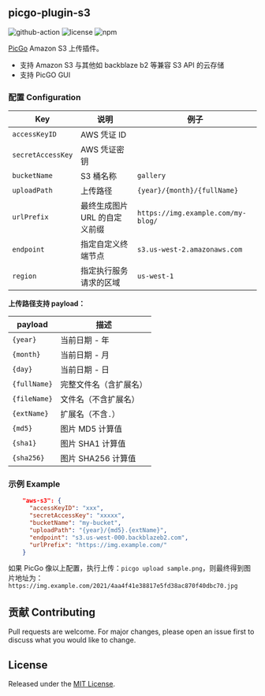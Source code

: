 ## picgo-plugin-s3

![github-action](https://github.com/wayjam/picgo-plugin-s3/workflows/publish/badge.svg)
![license](https://img.shields.io/github/license/wayjam/picgo-plugin-s3)
![npm](https://img.shields.io/npm/v/picgo-plugin-s3?style=flat)

[PicGo](https://github.com/PicGo/PicGo-Core) Amazon S3 上传插件。

- 支持 Amazon S3 与其他如 backblaze b2 等兼容 S3 API 的云存储
- 支持 PicGO GUI

### 配置 Configuration

| Key               | 说明                          | 例子                               |
| ----------------- | ----------------------------- | ---------------------------------- |
| `accessKeyID`     | AWS 凭证 ID                   |                                    |
| `secretAccessKey` | AWS 凭证密钥                  |                                    |
| `bucketName`      | S3 桶名称                     | `gallery`                          |
| `uploadPath`      | 上传路径                      | `{year}/{month}/{fullName}`        |
| `urlPrefix`       | 最终生成图片 URL 的自定义前缀 | `https://img.example.com/my-blog/` |
| `endpoint`        | 指定自定义终端节点            | `s3.us-west-2.amazonaws.com`       |
| `region`          | 指定执行服务请求的区域        | `us-west-1`                        |

**上传路径支持 payload：**

| payload      | 描述                   |
| ------------ | ---------------------- |
| `{year}`     | 当前日期 - 年          |
| `{month}`    | 当前日期 - 月          |
| `{day}`      | 当前日期 - 日          |
| `{fullName}` | 完整文件名（含扩展名） |
| `{fileName}` | 文件名（不含扩展名）   |
| `{extName}`  | 扩展名（不含`.`）      |
| `{md5}`      | 图片 MD5 计算值        |
| `{sha1}`     | 图片 SHA1 计算值       |
| `{sha256}`   | 图片 SHA256 计算值     |

### 示例 Example

```json
    "aws-s3": {
      "accessKeyID": "xxx",
      "secretAccessKey": "xxxxx",
      "bucketName": "my-bucket",
      "uploadPath": "{year}/{md5}.{extName}",
      "endpoint": "s3.us-west-000.backblazeb2.com",
      "urlPrefix": "https://img.example.com/"
    }
```

如果 PicGo 像以上配置，执行上传：`picgo upload sample.png`，则最终得到图片地址为：`https://img.example.com/2021/4aa4f41e38817e5fd38ac870f40dbc70.jpg`

## 贡献 Contributing

Pull requests are welcome. For major changes, please open an issue first to discuss what you would like to change.

## License

Released under the [MIT License](https://github.com/wayjam/picgo-plugin-s3/blob/master/LICENSE).
